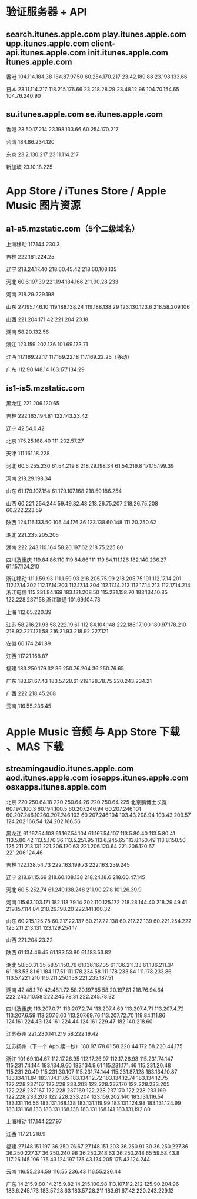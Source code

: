 # 验证服务器 + API
## search.itunes.apple.com play.itunes.apple.com upp.itunes.apple.com client-api.itunes.apple.com init.itunes.apple.com itunes.apple.com

香港 104.114.184.38 184.87.97.50 60.254.170.217 23.42.189.88 23.198.133.66

日本 23.11.114.217 118.215.176.66 23.218.28.29 23.48.12.96 104.70.154.65 104.76.240.90 

## su.itunes.apple.com se.itunes.apple.com

香港 23.50.17.214 23.198.133.66 60.254.170.217 

台湾 184.86.234.120

东京 23.2.130.217 23.11.114.217

新加坡 23.10.18.225

# App Store / iTunes Store / Apple Music 图片资源

## a1-a5.mzstatic.com（5个二级域名）

上海移动 117.144.230.3

吉林 222.161.224.25

辽宁 218.24.17.40 218.60.45.42 218.60.108.135

河北 60.6.197.39	221.194.184.166 211.90.28.233

河南 218.29.229.198

山东 27.195.146.10 119.188.138.24 119.188.138.29 123.130.123.6 218.58.209.106

山西 221.204.171.42 221.204.23.18

湖南 58.20.132.56

浙江 123.159.202.136 101.69.173.71

江西 117.169.22.17 117.169.22.18 117.169.22.25（移动）

广东 112.90.148.14 163.177.134.29

## is1-is5.mzstatic.com

黑龙江 221.206.120.65 

吉林 222.163.194.81 122.143.23.42

辽宁 42.54.0.42

北京 175.25.168.40 111.202.57.27	

天津 111.161.18.228

河北 60.5.255.230 61.54.219.8 218.29.198.34 61.54.219.8 171.15.199.39

河南 218.29.198.34

山东 61.179.107.154 61.179.107.168 218.59.186.254 

山西 60.221.254.244 59.49.82.48 218.26.75.207 218.26.75.208 60.222.223.59  

陕西 124.116.133.50 106.44.176.36 123.138.60.148 111.20.250.62 

湖北 221.235.205.205

湖南 222.243.110.164 58.20.197.62 218.75.225.80 

四川及重庆 119.84.86.110 119.84.86.111 119.84.111.126  182.140.236.27 61.157.124.210 

浙江移动 111.1.59.93 111.1.59.93 218.205.75.99 218.205.75.191 112.17.14.201 112.17.14.202 112.17.14.203 112.17.14.204 112.17.14.212 112.17.14.213 112.17.14.214
浙江电信 115.231.84.169 183.131.208.50 115.231.158.70	 183.134.10.85 122.228.237.158
浙江联通 101.69.104.73 

上海 112.65.220.39

江苏 58.216.21.93 58.222.19.61 112.84.104.148 222.186.17.100 180.97.178.210 218.92.227.121 58.216.21.93 218.92.227.121

安徽 60.174.241.89

江西 117.21.168.87

福建 183.250.179.32 36.250.76.204 36.250.76.65 

广东 183.61.67.43 183.57.28.61 219.128.78.75	220.243.234.21 

广西 222.218.45.208

云南 116.55.236.45

# Apple Music 音频 与 App Store 下载 、MAS 下载

## streamingaudio.itunes.apple.com aod.itunes.apple.com  iosapps.itunes.apple.com osxapps.itunes.apple.com


北京 220.250.64.18 220.250.64.26 220.250.64.225
北京鹏博士长宽 60.194.100.3 60.194.100.5 60.207.246.94 60.207.246.101 60.207.246.10260.207.246.103 60.207.246.104 103.43.208.94 103.43.209.57 124.202.166.54 124.202.166.56	

黑龙江 61.167.54.103 61.167.54.104 61.167.54.107 113.5.80.40 113.5.80.41 113.5.80.42 113.5.170.36 113.5.251.95 113.6.245.65 113.8.150.49 113.8.150.50 125.211.213.131 221.206.120.63 221.206.120.64 221.206.120.67 221.206.124.46

吉林 122.138.54.73 222.163.199.73 222.163.239.245	

辽宁 218.61.15.69 218.60.108.138 218.24.18.6 218.60.47.145

河北 60.5.252.74 61.240.138.248 211.90.27.8 101.26.39.9

河南 115.63.103.171 182.118.79.14 202.110.125.172 218.28.144.40 218.29.49.41 219.157.114.84 218.29.198.20 222.141.100.32  

山东  60.215.125.75 60.217.22.137 60.217.22.138 60.217.22.139 60.221.254.222 125.211.213.131 123.129.254.17

山西 221.204.23.22

陕西 61.134.46.45 61.183.53.80 61.183.53.82

湖北 58.50.31.35	58.51.150.76 61.136.167.35 61.136.211.33 61.136.211.34 61.183.53.81 61.184.117.51 111.178.234.58 111.178.233.84 111.178.233.86 113.57.221.210 116.211.250.156 221.235.187.51 

湖南 42.48.1.70 42.48.1.72 58.20.197.65 58.20.197.61 218.76.94.64 222.243.110.58 222.245.78.31 222.245.78.32

四川及重庆 113.207.0.71 113.207.2.74 113.207.4.69 113.207.4.71 113.207.4.72 113.207.6.59 113.207.6.60 113.207.69.76 113.207.72.70 119.84.111.86 124.161.224.43 124.161.224.44 124.161.229.47 182.140.218.60

江苏泰州 221.230.141.219 58.222.19.42

江苏扬州（下一个 App 续一秒）180.97.178.61 58.220.44.172 58.220.44.175

浙江 101.69.104.67 112.17.26.95 112.17.26.97 112.17.26.98 115.231.74.147 115.231.74.144 183.134.9.60 183.134.9.61 115.231.171.46 115.231.20.48 115.231.20.49 115.231.30.107 115.231.74.144 115.231.87.128 183.134.10.87 183.134.11.84 183.134.11.85 183.134.12.72 183.134.12.74 183.134.12.75 122.228.237.167 122.228.233.203 122.228.237.170 122.228.233.205 122.228.237.167 122.228.237.169 122.228.237.170 122.228.233.199 122.228.233.203 122.228.233.204 123.159.202.140  183.131.116.54 183.131.116.56 183.131.168.138 183.131.119.99 183.131.124.98 183.131.124.99 183.131.168.133 183.131.168.138 183.131.168.141 183.131.192.80 

上海移动 117.144.227.97

江西 117.21.218.9

福建 27.148.151.197 36.250.76.67 27.148.151.203 36.250.91.30 36.250.227.36 36.250.227.37 36.250.240.96 36.250.248.63 36.250.248.65 59.58.43.8 117.26.145.106 175.43.124.197 175.43.124.205 175.43.124.244 

云南 116.55.234.59 116.55.236.43 116.55.236.44

广东 14.215.9.80 14.215.9.82 14.215.100.98 113.107.112.212 125.90.204.96 183.6.245.173 183.57.28.63 183.57.28.211 183.61.67.42 220.243.229.12
